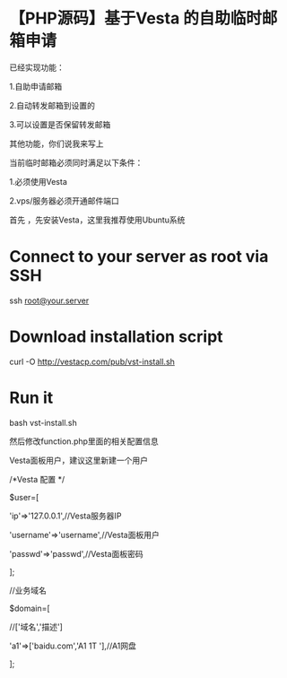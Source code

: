 # 【PHP源码】基于Vesta 的自助临时邮箱申请


已经实现功能：

1.自助申请邮箱

2.自动转发邮箱到设置的

3.可以设置是否保留转发邮箱

其他功能，你们说我来写上


当前临时邮箱必须同时满足以下条件：

1.必须使用Vesta

2.vps/服务器必须开通邮件端口



首先 ，先安装Vesta，这里我推荐使用Ubuntu系统
# Connect to your server as root via SSH
ssh root@your.server
# Download installation script
curl -O http://vestacp.com/pub/vst-install.sh
# Run it
bash vst-install.sh

然后修改function.php里面的相关配置信息

Vesta面板用户，建议这里新建一个用户


/*Vesta 配置 */

$user=[

'ip'=>'127.0.0.1',//Vesta服务器IP

'username'=>'username',//Vesta面板用户

'passwd'=>'passwd',//Vesta面板密码

];

       


//业务域名

$domain=[

//['域名','描述']

'a1'=>['baidu.com','A1 1T '],//A1网盘

];

